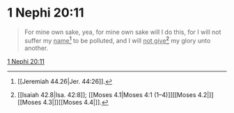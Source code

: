 # 1 Nephi 20:11

> For mine own sake, yea, for mine own sake will I do this, for I will not suffer my <u>name</u>[^a] to be polluted, and I will <u>not give</u>[^b] my glory unto another.

[1 Nephi 20:11](https://www.churchofjesuschrist.org/study/scriptures/bofm/1-ne/20?lang=eng&id=p11#p11)


[^a]: [[Jeremiah 44.26|Jer. 44:26]].  
[^b]: [[Isaiah 42.8|Isa. 42:8]]; [[Moses 4.1|Moses 4:1 (1–4)]][[Moses 4.2|]][[Moses 4.3|]][[Moses 4.4|]].  
